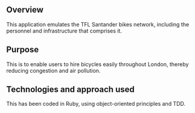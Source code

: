 ## Overview

This application emulates the TFL Santander bikes network, including the personnel and infrastructure that comprises it.

## Purpose

This is to enable users to hire bicycles easily throughout London, thereby reducing congestion and air pollution.

## Technologies and approach used

This has been coded in Ruby, using object-oriented principles and TDD. 
